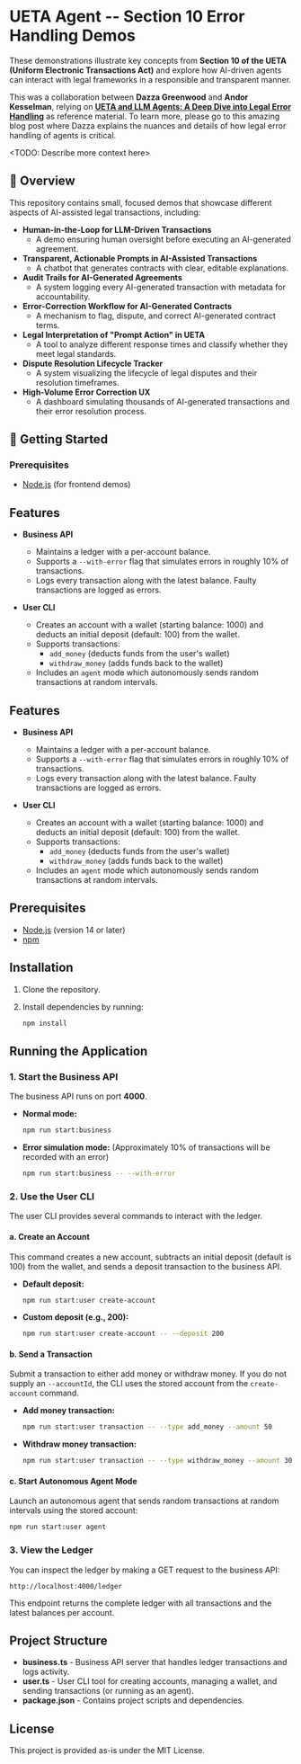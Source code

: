 # UETA Agent -- Section 10 Error Handling Demos

These demonstrations illustrate key concepts from **Section 10 of the UETA (Uniform Electronic Transactions Act)** and explore how AI-driven agents can interact with legal frameworks in a responsible and transparent manner.  

This was a collaboration between **Dazza Greenwood** and **Andor Kesselman**, relying on **[UETA and LLM Agents: A Deep Dive into Legal Error Handling](https://www.dazzagreenwood.com/p/ueta-and-llm-agents-a-deep-dive-into)** as reference material. To learn more, please go to this amazing blog post where Dazza explains the nuances and details of how legal error handling of agents is critical. 

<TODO: Describe more context here>

## 📌 Overview  

This repository contains small, focused demos that showcase different aspects of AI-assisted legal transactions, including:  

- **Human-in-the-Loop for LLM-Driven Transactions**  
  - A demo ensuring human oversight before executing an AI-generated agreement.  
- **Transparent, Actionable Prompts in AI-Assisted Transactions**  
  - A chatbot that generates contracts with clear, editable explanations.  
- **Audit Trails for AI-Generated Agreements**  
  - A system logging every AI-generated transaction with metadata for accountability.  
- **Error-Correction Workflow for AI-Generated Contracts**  
  - A mechanism to flag, dispute, and correct AI-generated contract terms.  
- **Legal Interpretation of "Prompt Action" in UETA**  
  - A tool to analyze different response times and classify whether they meet legal standards.  
- **Dispute Resolution Lifecycle Tracker**  
  - A system visualizing the lifecycle of legal disputes and their resolution timeframes.  
- **High-Volume Error Correction UX**  
  - A dashboard simulating thousands of AI-generated transactions and their error resolution process.  

## 🚀 Getting Started  

### Prerequisites  
- [Node.js](https://nodejs.org/) (for frontend demos)  

## Features

- **Business API**
  - Maintains a ledger with a per-account balance.
  - Supports a `--with-error` flag that simulates errors in roughly 10% of transactions.
  - Logs every transaction along with the latest balance. Faulty transactions are logged as errors.
  
- **User CLI**
  - Creates an account with a wallet (starting balance: 1000) and deducts an initial deposit (default: 100) from the wallet.
  - Supports transactions:
    - `add_money` (deducts funds from the user's wallet)
    - `withdraw_money` (adds funds back to the wallet)
  - Includes an `agent` mode which autonomously sends random transactions at random intervals.

## Features

- **Business API**
  - Maintains a ledger with a per-account balance.
  - Supports a `--with-error` flag that simulates errors in roughly 10% of transactions.
  - Logs every transaction along with the latest balance. Faulty transactions are logged as errors.
  
- **User CLI**
  - Creates an account with a wallet (starting balance: 1000) and deducts an initial deposit (default: 100) from the wallet.
  - Supports transactions:
    - `add_money` (deducts funds from the user's wallet)
    - `withdraw_money` (adds funds back to the wallet)
  - Includes an `agent` mode which autonomously sends random transactions at random intervals.

## Prerequisites

- [Node.js](https://nodejs.org/) (version 14 or later)
- [npm](https://www.npmjs.com/)

## Installation

1. Clone the repository.
2. Install dependencies by running:

   ```bash
   npm install
   ```

## Running the Application

### 1. Start the Business API

The business API runs on port **4000**.

- **Normal mode:**

  ```bash
  npm run start:business
  ```

- **Error simulation mode:** (Approximately 10% of transactions will be recorded with an error)

  ```bash
  npm run start:business -- --with-error
  ```

### 2. Use the User CLI

The user CLI provides several commands to interact with the ledger.

#### a. Create an Account

This command creates a new account, subtracts an initial deposit (default is 100) from the wallet, and sends a deposit transaction to the business API.

- **Default deposit:**

  ```bash
  npm run start:user create-account
  ```

- **Custom deposit (e.g., 200):**

  ```bash
  npm run start:user create-account -- --deposit 200
  ```

#### b. Send a Transaction

Submit a transaction to either add money or withdraw money. If you do not supply an `--accountId`, the CLI uses the stored account from the `create-account` command.

- **Add money transaction:**

  ```bash
  npm run start:user transaction -- --type add_money --amount 50
  ```

- **Withdraw money transaction:**

  ```bash
  npm run start:user transaction -- --type withdraw_money --amount 30
  ```

#### c. Start Autonomous Agent Mode

Launch an autonomous agent that sends random transactions at random intervals using the stored account:

```bash
npm run start:user agent
```

### 3. View the Ledger

You can inspect the ledger by making a GET request to the business API:

```
http://localhost:4000/ledger
```

This endpoint returns the complete ledger with all transactions and the latest balances per account.

## Project Structure

- **business.ts** - Business API server that handles ledger transactions and logs activity.
- **user.ts** - User CLI tool for creating accounts, managing a wallet, and sending transactions (or running as an agent).
- **package.json** - Contains project scripts and dependencies.

## License

This project is provided as-is under the MIT License.
